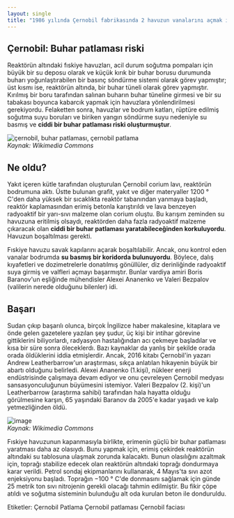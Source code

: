 ```yaml
---
layout: single
title: "1986 yılında Çernobil fabrikasında 2 havuzun vanalarını açmak için intihar görevi gören 3 gönüllüden 2 tanesi aslında hayatta"
---
```

Çernobil: Buhar patlaması riski
-
Reaktörün altındaki fıskiye havuzları, acil durum soğutma pompaları için büyük bir su deposu olarak ve küçük kırık bir buhar borusu durumunda buharı yoğunlaştırabilen bir basınç söndürme sistemi olarak görev yapmıştır; üst kısmı ise, reaktörün altında, bir buhar tüneli olarak görev yapmıştır. Kırılmış bir boru tarafından salınan buharın buhar tüneline girmesi ve bir su tabakası boyunca kabarcık yapmak için havuzlara yönlendirilmesi gerekiyordu. Felaketten sonra, havuzlar ve bodrum katları, rüptüre edilmiş soğutma suyu boruları ve biriken yangın söndürme suyu nedeniyle su basmış ve **ciddi bir buhar patlaması riski oluşturmuştur**.

![çernobil, buhar patlaması, çernobil patlama](https://upload.wikimedia.org/wikipedia/commons/thumb/9/9c/Chernobylreactor_2.JPG/342px-Chernobylreactor_2.JPG)                                                         
*Kaynak: Wikimedia Commons*

Ne oldu?
-
Yakıt içeren kütle tarafından oluşturulan Çernobil corium lavı, reaktörün bodrumuna aktı.
Üstte bulunan grafit, yakıt ve diğer materyaller 1200 ° C'den daha yüksek bir sıcaklıkta reaktör tabanından yanmaya başladı, reaktör kaplamasından erimiş betonla karıştırıldı ve lava benzeyen radyoaktif bir yarı-sıvı malzeme olan corium oluştu. Bu karışım zeminden su havuzuna eritilmiş olsaydı, reaktörden daha fazla radyoaktif malzeme çıkaracak olan **ciddi bir buhar patlaması yaratabileceğinden korkuluyordu**. Havuzun boşaltılması gerekti.

Fıskiye havuzu savak kapılarını açarak boşaltılabilir. Ancak, onu kontrol eden vanalar bodrumda **su basmış bir koridorda bulunuyordu**. Böylece, dalış kıyafetleri ve dozimetrelerle donatılmış gönüllüler, diz derinliğinde radyoaktif suya girmiş ve valfleri açmayı başarmıştır. Bunlar vardiya amiri Boris Baranov'un eşliğinde mühendisler Alexei Ananenko ve Valeri Bezpalov (valilerin nerede olduğunu bilenler) idi. 

<script async src="//pagead2.googlesyndication.com/pagead/js/adsbygoogle.js"></script>
<ins class="adsbygoogle"
     style="display:block; text-align:center;"
     data-ad-layout="in-article"
     data-ad-format="fluid"
     data-ad-client="ca-pub-7868661326160958"
     data-ad-slot="3072558811"></ins>
<script>
     (adsbygoogle = window.adsbygoogle || []).push({});
</script>

Başarı
-
Sudan çıkıp başarılı olunca, birçok İngilizce haber makalesine, kitaplara ve önde gelen gazetelere yazılan şey şudur, üç kişi bir intihar görevine gittiklerini biliyorlardı, radyasyon hastalığından acı çekmeye başladılar ve kısa bir süre sonra öleceklerdı. Bazı kaynaklar da yanlış bir şekilde orada orada öldüklerini iddia etmişlerdir. Ancak, 2016 kitabı Çernobil'in yazarı Andrew Leatherbarrow'un araştırması, sıkça anlatılan hikayenin büyük bir abartı olduğunu belirledi. Alexei Ananenko (1.kişi), nükleer enerji endüstrisinde çalışmaya devam ediyor ve onu çevreleyen Çernobil medyası sansasyonculuğunun büyümesini istemiyor. Valeri Bezpalov (2. kişi)'un Leatherbarrow (araştırma sahibi) tarafından hala hayatta olduğu görülmesine karşın, 65 yaşındaki Baranov da 2005'e kadar yaşadı ve kalp yetmezliğinden öldü.

![image](https://upload.wikimedia.org/wikipedia/commons/thumb/8/83/Red_Forest_Hill.jpg/475px-Red_Forest_Hill.jpg)                             
*Kaynak: Wikimedia Commons*

Fıskiye havuzunun kapanmasıyla birlikte, erimenin güçlü bir buhar patlaması yaratması daha az olasıydı. Bunu yapmak için, erimiş çekirdek reaktörün altındaki su tablosuna ulaşmak zorunda kalacaktı. Bunun olasılığını azaltmak için, toprağı stabilize edecek olan reaktörün altındaki toprağı dondurmaya karar verildi. Petrol sondaj ekipmanlarını kullanarak, 4 Mayıs'ta sıvı azot enjeksiyonu başladı. Toprağın −100 ° C'de donmasını sağlamak için günde 25 metrik ton sıvı nitrojenin gerekli olacağı tahmin edilmiştir. Bu fikir çöpe atıldı ve soğutma sisteminin bulunduğu alt oda kurulan beton ile donduruldu.

Etiketler: <a class="btn btn--primary">Çernobil</a> <a class="btn btn--primary">Patlama</a> <a class="btn btn--primary">Çernobil patlaması</a> <a class="btn btn--primary">Çernobil faciası</a>

